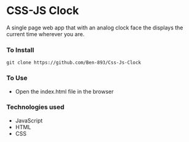 # CSS-JS Clock
A single page web app that with an analog clock face the displays the current time wherever you are.

### To Install
```
git clone https://github.com/Ben-893/Css-Js-Clock
```
### To Use
- Open the index.html file in the browser

### Technologies used
- JavaScript 
- HTML
- CSS
